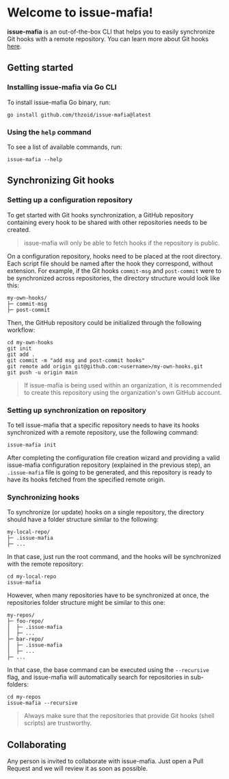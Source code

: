 # Welcome to issue-mafia!

**issue-mafia** is an out-of-the-box CLI that helps you to easily synchronize Git hooks with a remote repository. You can learn more about Git hooks [here](https://git-scm.com/book/en/v2/Customizing-Git-Git-Hooks).

## Getting started

### Installing issue-mafia via Go CLI

To install issue-mafia Go binary, run:

```
go install github.com/thzoid/issue-mafia@latest
```

### Using the `help` command

To see a list of available commands, run:

```
issue-mafia --help
```

## Synchronizing Git hooks

### Setting up a configuration repository

To get started with Git hooks synchronization, a GitHub repository containing every hook to be shared with other repositories needs to be created.

> issue-mafia will only be able to fetch hooks if the repository is public.

On a configuration repository, hooks need to be placed at the root directory. Each script file should be named after the hook they correspond, without extension. For example, if the Git hooks `commit-msg` and `post-commit` were to be synchronized across repositories, the directory structure would look like this:

```
my-own-hooks/
├─ commit-msg
├─ post-commit
```

Then, the GitHub repository could be initialized through the following workflow:

```
cd my-own-hooks
git init
git add .
git commit -m "add msg and post-commit hooks"
git remote add origin git@github.com:<username>/my-own-hooks.git
git push -u origin main
```

> If issue-mafia is being used within an organization, it is recommended to create this repository using the organization's own GitHub account.

### Setting up synchronization on repository

To tell issue-mafia that a specific repository needs to have its hooks synchronized with a remote repository, use the following command:

```
issue-mafia init
```

After completing the configuration file creation wizard and providing a valid issue-mafia configuration repository (explained in the previous step), an `.issue-mafia` file is going to be generated, and this repository is ready to have its hooks fetched from the specified remote origin.

### Synchronizing hooks

To synchronize (or update) hooks on a single repository, the directory should have a folder structure similar to the following:

```
my-local-repo/
├─ .issue-mafia
├─ ...
```

In that case, just run the root command, and the hooks will be synchronized with the remote repository:

```
cd my-local-repo
issue-mafia
```

However, when many repositories have to be synchronized at once, the repositories folder structure might be similar to this one:

```
my-repos/
├─ foo-repo/
│  ├─ .issue-mafia
│  ├─ ...
├─ bar-repo/
│  ├─ .issue-mafia
│  ├─ ...
├─ ...
```

In that case, the base command can be executed using the `--recursive` flag, and issue-mafia will automatically search for repositories in sub-folders:

```
cd my-repos
issue-mafia --recursive
```

> Always make sure that the repositories that provide Git hooks (shell scripts) are trustworthy.

## Collaborating

Any person is invited to collaborate with issue-mafia. Just open a Pull Request and we will review it as soon as possible.
